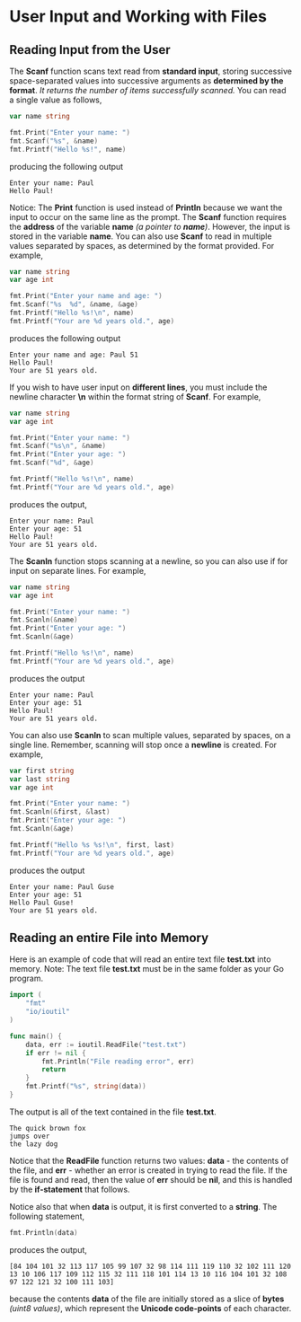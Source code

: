 # User Input and Working with Files

## Reading Input from the User

The **Scanf** function scans text read from **standard input**, storing successive space-separated values into successive arguments as **determined by the format**. _It returns the number of items successfully scanned._  You can read a single value as follows,

```go
var name string

fmt.Print("Enter your name: ")
fmt.Scanf("%s", &name)
fmt.Printf("Hello %s!", name)
```

producing the following output

```
Enter your name: Paul
Hello Paul!
```

Notice:  The **Print** function is used instead of **Println** because we want the input to occur on the same line as the prompt.  The **Scanf** function requires the **address** of the variable **name** _(a pointer to **name**)_.  However, the input is stored in the variable **name**.  You can also use **Scanf** to read in multiple values separated by spaces, as determined by the format provided.  For example,

```go
var name string
var age int

fmt.Print("Enter your name and age: ")
fmt.Scanf("%s  %d", &name, &age)
fmt.Printf("Hello %s!\n", name)
fmt.Printf("Your are %d years old.", age)
```

produces the following output

```
Enter your name and age: Paul 51
Hello Paul!
Your are 51 years old.
```

If you wish to have user input on **different lines**, you must include the newline character **\n** within the format string of **Scanf**.  For example,

```go
var name string
var age int

fmt.Print("Enter your name: ")
fmt.Scanf("%s\n", &name)
fmt.Print("Enter your age: ")
fmt.Scanf("%d", &age)

fmt.Printf("Hello %s!\n", name)
fmt.Printf("Your are %d years old.", age)
```

produces the output,

```
Enter your name: Paul
Enter your age: 51
Hello Paul!
Your are 51 years old.
```

The **Scanln** function stops scanning at a newline, so you can also use if for input on separate lines.  For example,

```go
var name string
var age int

fmt.Print("Enter your name: ")
fmt.Scanln(&name)
fmt.Print("Enter your age: ")
fmt.Scanln(&age)

fmt.Printf("Hello %s!\n", name)
fmt.Printf("Your are %d years old.", age)
```

produces the output

```
Enter your name: Paul
Enter your age: 51
Hello Paul!
Your are 51 years old.
```

You can also use **Scanln** to scan multiple values, separated by spaces, on a single line.  Remember, scanning will stop once a **newline** is created.  For example,

```go
var first string
var last string
var age int

fmt.Print("Enter your name: ")
fmt.Scanln(&first, &last)
fmt.Print("Enter your age: ")
fmt.Scanln(&age)

fmt.Printf("Hello %s %s!\n", first, last)
fmt.Printf("Your are %d years old.", age)
```

produces the output

```
Enter your name: Paul Guse
Enter your age: 51
Hello Paul Guse!
Your are 51 years old.
```


## Reading an entire File into Memory

Here is an example of code that will read an entire text file **test.txt** into memory. Note:  The text file **test.txt** must be in the same folder as your Go program.

```go
import (
	"fmt"
	"io/ioutil"
)

func main() {
	data, err := ioutil.ReadFile("test.txt")
	if err != nil {
		fmt.Println("File reading error", err)
		return
	}
	fmt.Printf("%s", string(data))
}
```

The output is all of the text contained in the file **test.txt**.

```
The quick brown fox
jumps over
the lazy dog
```

Notice that the **ReadFile** function returns two values:  **data** - the contents of the file, and **err** - whether an error is created in trying to read the file.  If the file is found and read, then the value of **err** should be **nil**, and this is handled by the **if-statement** that follows.

Notice also that when **data** is output, it is first converted to a **string**.  The following statement,

```go
fmt.Println(data)
```

produces the output,

```
[84 104 101 32 113 117 105 99 107 32 98 114 111 119 110 32 102 111 120 13 10 106 117 109 112 115 32 111 118 101 114 13 10 116 104 101 32 108 97 122 121 32 100 111 103]
```

because the contents **data** of the file are initially stored as a slice of **bytes** _(uint8 values)_, which represent the **Unicode code-points** of each character.
